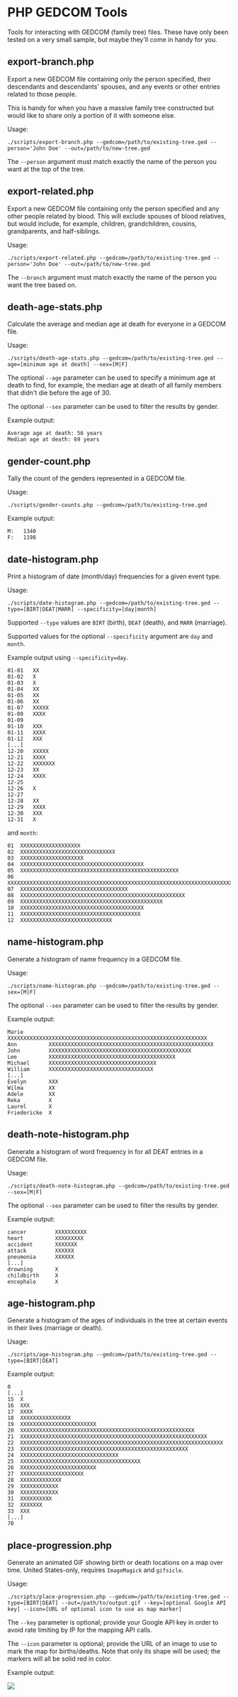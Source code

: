 PHP GEDCOM Tools
================

Tools for interacting with GEDCOM (family tree) files. These have only been tested on a very small sample, but maybe they'll come in handy for you.

export-branch.php
-----------------
Export a new GEDCOM file containing only the person specified, their descendants and descendants' spouses, and any events or other entries related to those people.

This is handy for when you have a massive family tree constructed but would like to share only a portion of it with someone else.

Usage:

`./scripts/export-branch.php --gedcom=/path/to/existing-tree.ged --person='John Doe' --out=/path/to/new-tree.ged`

The `--person` argument must match exactly the name of the person you want at the top of the tree.

export-related.php
------------------
Export a new GEDCOM file containing only the person specified and any other people related by blood. This will exclude spouses of blood relatives, but would include, for example, children, grandchildren, cousins, grandparents, and half-siblings.

Usage:

`./scripts/export-related.php --gedcom=/path/to/existing-tree.ged --person='John Doe' --out=/path/to/new-tree.ged`

The `--branch` argument must match exactly the name of the person you want the tree based on.

death-age-stats.php
-------------------
Calculate the average and median age at death for everyone in a GEDCOM file.

Usage:

`./scripts/death-age-stats.php --gedcom=/path/to/existing-tree.ged --age=[minimum age at death] --sex=[M|F]`

The optional `--age` parameter can be used to specify a minimum age at death to find, for example, the median age at death of all family members that didn't die before the age of 30.

The optional `--sex` parameter can be used to filter the results by gender.

Example output:

```
Average age at death: 56 years
Median age at death: 69 years
```

gender-count.php
----------------
Tally the count of the genders represented in a GEDCOM file.

Usage: 

`./scripts/gender-counts.php --gedcom=/path/to/existing-tree.ged`

Example output:

```
M:   1340
F:   1198
```

date-histogram.php
------------------
Print a histogram of date (month/day) frequencies for a given event type.

Usage: 

`./scripts/date-histogram.php --gedcom=/path/to/existing-tree.ged --type=[BIRT|DEAT|MARR] --specificity=[day|month]`

Supported `--type` values are `BIRT` (birth), `DEAT` (death), and `MARR` (marriage).

Supported values for the optional `--specificity` argument are `day` and `month`.

Example output using `--specificity=day`.

```
01-01   XX
01-02   X
01-03   X
01-04   XX
01-05   XX
01-06   XX
01-07   XXXXX
01-08   XXXX
01-09   
01-10   XXX
01-11   XXXX
01-12   XXX
[...]
12-20   XXXXX
12-21   XXXX
12-22   XXXXXXX
12-23   XX
12-24   XXXX
12-25   
12-26   X
12-27   
12-28   XX
12-29   XXXX
12-30   XXX
12-31   X
```

and `month`:

```
01	XXXXXXXXXXXXXXXXXXX
02	XXXXXXXXXXXXXXXXXXXXXXXXXXXXXX
03	XXXXXXXXXXXXXXXXXXXX
04	XXXXXXXXXXXXXXXXXXXXXXXXXXXXXXXXXXXXXXX
05	XXXXXXXXXXXXXXXXXXXXXXXXXXXXXXXXXXXXXXXXXXXXXXXXXX
06	XXXXXXXXXXXXXXXXXXXXXXXXXXXXXXXXXXXXXXXXXXXXXXXXXXXXXXXXXXXXXXXXXXXXXXXXXXXXXXXXXXXXXXX
07	XXXXXXXXXXXXXXXXXXXXXXXXXXXXXXXXXX
08	XXXXXXXXXXXXXXXXXXXXXXXXXXXXXXXXXXXXXXXXXXXXXXXXXXXX
09	XXXXXXXXXXXXXXXXXXXXXXXXXXXXXXXXXXXXXXXXXXXXX
10	XXXXXXXXXXXXXXXXXXXXXXXXXXXXXXXXXXXXXXX
11	XXXXXXXXXXXXXXXXXXXXXXXXXXXXXXXXXXXXXX
12	XXXXXXXXXXXXXXXXXXXXXXXXXXXXX
```

name-histogram.php
------------------
Generate a histogram of name frequency in a GEDCOM file.

Usage:

`./scripts/name-histogram.php --gedcom=/path/to/existing-tree.ged --sex=[M|F]`

The optional `--sex` parameter can be used to filter the results by gender.

Example output:

```
Marie        XXXXXXXXXXXXXXXXXXXXXXXXXXXXXXXXXXXXXXXXXXXXXXXXXXXXXXXXXXXXXXX
Ann          XXXXXXXXXXXXXXXXXXXXXXXXXXXXXXXXXXXXXXXXXXXXXXXXXXXX
John         XXXXXXXXXXXXXXXXXXXXXXXXXXXXXXXXXXXXXXXXXXXXX
Lee          XXXXXXXXXXXXXXXXXXXXXXXXXXXXXXXXXXXXXXXX
Michael      XXXXXXXXXXXXXXXXXXXXXXXXXXXXXXXXXX
William      XXXXXXXXXXXXXXXXXXXXXXXXXXXXXXXXX
[...]
Evelyn       XXX
Wilma        XX
Adele        XX
Reka         X
Laurel       X
Friedericke  X
```

death-note-histogram.php
------------------------
Generate a histogram of word frequency in for all DEAT entries in a GEDCOM file.

Usage:

`./scripts/death-note-histogram.php --gedcom=/path/to/existing-tree.ged --sex=[M|F]`

The optional `--sex` parameter can be used to filter the results by gender.

Example output:

```
cancer         XXXXXXXXXX
heart          XXXXXXXXX
accident       XXXXXXX
attack         XXXXXX
pneumonia      XXXXXX
[...]
drowning       X
childbirth     X
encephalo      X
```

age-histogram.php
-----------------
Generate a histogram of the ages of individuals in the tree at certain events in their lives (marriage or death).

Usage:

`./scripts/age-histogram.php --gedcom=/path/to/existing-tree.ged --type=[BIRT|DEAT]`

Example output:

```
0	
[...]
15	X
16	XXX
17	XXXX
18	XXXXXXXXXXXXXXXX
19	XXXXXXXXXXXXXXXXXXXXXXXX
20	XXXXXXXXXXXXXXXXXXXXXXXXXXXXXXXXXXXXXXXXXXXXXXXXXXXXXXX
21	XXXXXXXXXXXXXXXXXXXXXXXXXXXXXXXXXXXXXXXXXXXXXXXXXXXXXXXXXXX
22	XXXXXXXXXXXXXXXXXXXXXXXXXXXXXXXXXXXXXXXXXXXXXXXXXXXXXXXXXXXXXXXX
23	XXXXXXXXXXXXXXXXXXXXXXXXXXXXXXXXXXXXXXXXXXXXXXXXXXXXX
24	XXXXXXXXXXXXXXXXXXXXXXXXXXXXXXX
25	XXXXXXXXXXXXXXXXXXXXXXXXXXXXXXXXXXXXXX
26	XXXXXXXXXXXXXXXXXXXXXXXX
27	XXXXXXXXXXXXXXXXXXXX
28	XXXXXXXXXXXXX
29	XXXXXXXXXXXX
30	XXXXXXXXXXXX
31	XXXXXXXXXX
32	XXXXXXX
33	XXX
[...]
70	
```

place-progression.php
---------------------
Generate an animated GIF showing birth or death locations on a map over time. United States-only, requires `ImageMagick` and `gifsicle`.

Usage:

`./scripts/place-progression.php --gedcom=/path/to/existing-tree.ged --type=[BIRT|DEAT] --out=/path/to/output.gif --key=[optional Google API key] --icon=[URL of optional icon to use as map marker]`

The `--key` parameter is optional; provide your Google API key in order to avoid rate limiting by IP for the mapping API calls.

The `--icon` parameter is optional; provide the URL of an image to use to mark the map for births/deaths. Note that only its shape will be used; the markers will all be solid red in color.

Example output:

![](assets/birth-places.gif)